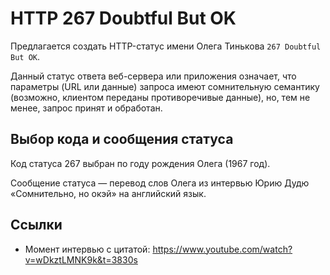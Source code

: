# HTTP 267 Doubtful But OK
Предлагается создать HTTP-статус имени Олега Тинькова `267 Doubtful But OK`.

Данный статус ответа веб-сервера или приложения означает, что параметры (URL или данные) запроса имеют сомнительную семантику (возможно, клиентом переданы противоречивые данные), но, тем не менее, запрос принят и обработан.


## Выбор кода и сообщения статуса
Код статуса 267 выбран по году рождения Олега (1967 год).

Сообщение статуса — перевод слов Олега из интервью Юрию Дудю «Сомнительно, но окэй» на английский язык.


## Ссылки
* Момент интервью с цитатой: https://www.youtube.com/watch?v=wDkztLMNK9k&t=3830s
